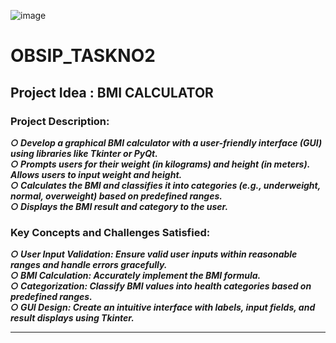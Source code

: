 ![image](https://github.com/Harshitha-Annam/OBSIP_TASKNO1/assets/161489017/2119bb1d-a551-466a-99ad-8f125cb061a1)

# OBSIP_TASKNO2

<!--![image](https://github.com/Harshitha-Annam/OBSIP_TASKNO1/assets/161489017/5e21a227-3802-4d5a-908c-5e420ff35d60)
![image](https://github.com/Harshitha-Annam/OBSIP_TASKNO1/assets/161489017/d9034fc8-9d24-4e0e-a97a-a07d73d0cbd0)-->
## Project Idea : BMI CALCULATOR
### Project Description:
***○ Develop a graphical BMI calculator with a user-friendly interface (GUI) using libraries like Tkinter or PyQt.***<br>
***○ Prompts users for their weight (in kilograms) and height (in meters). Allows users to input weight and height.***<br>
***○ Calculates the BMI and classifies it into categories (e.g., underweight, normal, overweight) based on predefined ranges.***<br>
***○ Displays the BMI result and category to the user.***<br>
### Key Concepts and Challenges Satisfied:
***○ User Input Validation: Ensure valid user inputs within reasonable ranges and handle errors gracefully.***<br>
***○ BMI Calculation: Accurately implement the BMI formula.***<br>
***○ Categorization: Classify BMI values into health categories based on predefined ranges.***<br>
***○ GUI Design: Create an intuitive interface with labels, input fields, and result displays using Tkinter.***<br>

<hr>

